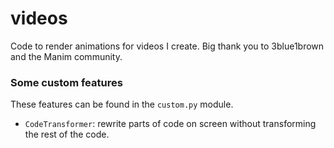 # videos

Code to render animations for videos I create.
Big thank you to 3blue1brown and the Manim community.

### Some custom features
These features can be found in the `custom.py` module.

- `CodeTransformer`: rewrite parts of code on screen without transforming the rest of the code.
